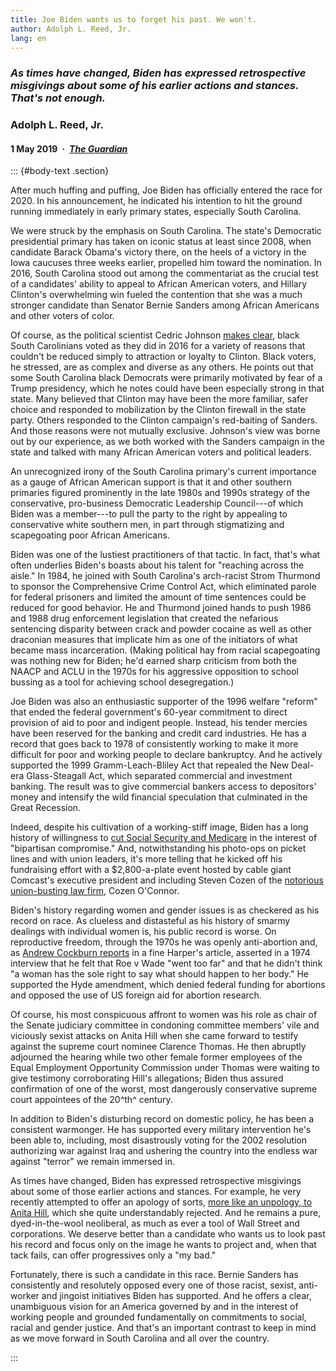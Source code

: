 ```yaml
---
title: Joe Biden wants us to forget his past. We won't.
author: Adolph L. Reed, Jr.
lang: en
---
```


### _As times have changed, Biden has expressed retrospective misgivings about some of his earlier actions and stances. That's not enough._

### Adolph L. Reed, Jr.

#### 1 May 2019&ensp;·&ensp;[_The Guardian_](https://www.theguardian.com/commentisfree/2019/may/01/biden-2020-past-better-candidate)

::: {#body-text .section}

After much huffing and puffing, Joe Biden has officially entered the race for 2020. In his announcement, he indicated his intention to hit the ground running immediately in early primary states, especially South Carolina.

We were struck by the emphasis on South Carolina. The state's Democratic presidential primary has taken on iconic status at least since 2008, when candidate Barack Obama's victory there, on the heels of a victory in the Iowa caucuses three weeks earlier, propelled him toward the nomination. In 2016, South Carolina stood out among the commentariat as the crucial test of a candidates' ability to appeal to African American voters, and Hillary Clinton's overwhelming win fueled the contention that she was a much stronger candidate than Senator Bernie Sanders among African Americans and other voters of color.

Of course, as the political scientist Cedric Johnson [makes clear](https://www.jacobinmag.com/2016/02/sanders-clinton-south-carolina-primary-black-voters-firewall/), black South Carolinians voted as they did in 2016 for a variety of reasons that couldn't be reduced simply to attraction or loyalty to Clinton. Black voters, he stressed, are as complex and diverse as any others. He points out that some South Carolina black Democrats were primarily motivated by fear of a Trump presidency, which he notes could have been especially strong in that state. Many believed that Clinton may have been the more familiar, safer choice and responded to mobilization by the Clinton firewall in the state party. Others responded to the Clinton campaign's red-baiting of Sanders. And those reasons were not mutually exclusive. Johnson's view was borne out by our experience, as we both worked with the Sanders campaign in the state and talked with many African American voters and political leaders.

An unrecognized irony of the South Carolina primary's current importance as a gauge of African American support is that it and other southern primaries figured prominently in the late 1980s and 1990s strategy of the conservative, pro-business Democratic Leadership Council---of which Biden was a member---to pull the party to the right by appealing to conservative white southern men, in part through stigmatizing and scapegoating poor African Americans.

Biden was one of the lustiest practitioners of that tactic. In fact, that's what often underlies Biden's boasts about his talent for "reaching across the aisle." In 1984, he joined with South Carolina's arch-racist Strom Thurmond to sponsor the Comprehensive Crime Control Act, which eliminated parole for federal prisoners and limited the amount of time sentences could be reduced for good behavior. He and Thurmond joined hands to push 1986 and 1988 drug enforcement legislation that created the nefarious sentencing disparity between crack and powder cocaine as well as other draconian measures that implicate him as one of the initiators of what became mass incarceration. (Making political hay from racial scapegoating was nothing new for Biden; he'd earned sharp criticism from both the NAACP and ACLU in the 1970s for his aggressive opposition to school bussing as a tool for achieving school desegregation.)

Joe Biden was also an enthusiastic supporter of the 1996 welfare "reform" that ended the federal government's 60-year commitment to direct provision of aid to poor and indigent people. Instead, his tender mercies have been reserved for the banking and credit card industries. He has a record that goes back to 1978 of consistently working to make it more difficult for poor and working people to declare bankruptcy. And he actively supported the 1999 Gramm-Leach-Bliley Act that repealed the New Deal-era Glass-Steagall Act, which separated commercial and investment banking. The result was to give commercial bankers access to depositors' money and intensify the wild financial speculation that culminated in the Great Recession.

Indeed, despite his cultivation of a working-stiff image, Biden has a long history of willingness to [cut Social Security and Medicare](https://inthesetimes.com/article/21856/joe-biden-cut-medicare-social-security-retirement-age) in the interest of "bipartisan compromise." And, notwithstanding his photo-ops on picket lines and with union leaders, it's more telling that he kicked off his fundraising effort with a \$2,800-a-plate event hosted by cable giant Comcast's executive president and including Steven Cozen of the [notorious union-busting law firm](http://paydayreport.com/union-busting-lawyer-to-host-bidens-1st-fundraiser-thursday/), Cozen O'Connor.

Biden's history regarding women and gender issues is as checkered as his record on race. As clueless and distasteful as his history of smarmy dealings with individual women is, his public record is worse. On reproductive freedom, through the 1970s he was openly anti-abortion and, as [Andrew Cockburn reports](https://harpers.org/archive/2019/03/joe-biden-record/) in a fine Harper's article, asserted in a 1974 interview that he felt that Roe v Wade "went too far" and that he didn't think "a woman has the sole right to say what should happen to her body." He supported the Hyde amendment, which denied federal funding for abortions and opposed the use of US foreign aid for abortion research.

Of course, his most conspicuous affront to women was his role as chair of the Senate judiciary committee in condoning committee members' vile and viciously sexist attacks on Anita Hill when she came forward to testify against the supreme court nominee Clarence Thomas. He then abruptly adjourned the hearing while two other female former employees of the Equal Employment Opportunity Commission under Thomas were waiting to give testimony corroborating Hill's allegations; Biden thus assured confirmation of one of the worst, most dangerously conservative supreme court appointees of the 20^th^ century.

In addition to Biden's disturbing record on domestic policy, he has been a consistent warmonger. He has supported every military intervention he's been able to, including, most disastrously voting for the 2002 resolution authorizing war against Iraq and ushering the country into the endless war against "terror" we remain immersed in.

As times have changed, Biden has expressed retrospective misgivings about some of those earlier actions and stances. For example, he very recently attempted to offer an apology of sorts, [more like an unpology, to Anita Hill](https://www.theguardian.com/us-news/2019/apr/27/jor-biden-anita-hill-clarence-thomas-1991-hearings), which she quite understandably rejected. And he remains a pure, dyed-in-the-wool neoliberal, as much as ever a tool of Wall Street and corporations. We deserve better than a candidate who wants us to look past his record and focus only on the image he wants to project and, when that tack fails, can offer progressives only a "my bad."

Fortunately, there is such a candidate in this race. Bernie Sanders has consistently and resolutely opposed every one of those racist, sexist, anti-worker and jingoist initiatives Biden has supported. And he offers a clear, unambiguous vision for an America governed by and in the interest of working people and grounded fundamentally on commitments to social, racial and gender justice. And that's an important contrast to keep in mind as we move forward in South Carolina and all over the country.

:::
